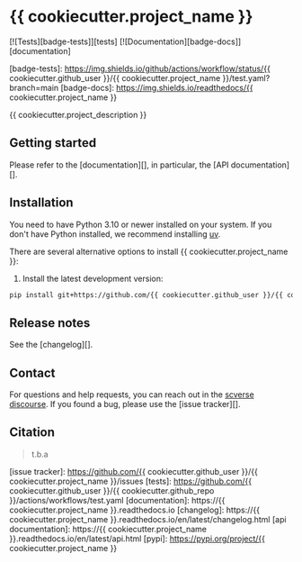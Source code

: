 # {{ cookiecutter.project_name }}

[![Tests][badge-tests]][tests]
[![Documentation][badge-docs]][documentation]

[badge-tests]: https://img.shields.io/github/actions/workflow/status/{{ cookiecutter.github_user }}/{{ cookiecutter.project_name }}/test.yaml?branch=main
[badge-docs]: https://img.shields.io/readthedocs/{{ cookiecutter.project_name }}

{{ cookiecutter.project_description }}

## Getting started

Please refer to the [documentation][],
in particular, the [API documentation][].

## Installation

You need to have Python 3.10 or newer installed on your system.
If you don't have Python installed, we recommend installing [uv][].

There are several alternative options to install {{ cookiecutter.project_name }}:

<!--
1) Install the latest release of `{{ cookiecutter.project_name }}` from [PyPI][]:

```bash
pip install {{ cookiecutter.project_name }}
```
-->

1. Install the latest development version:

```bash
pip install git+https://github.com/{{ cookiecutter.github_user }}/{{ cookiecutter.github_repo }}.git@main
```

## Release notes

See the [changelog][].

## Contact

For questions and help requests, you can reach out in the [scverse discourse][].
If you found a bug, please use the [issue tracker][].

## Citation

> t.b.a

[uv]: https://github.com/astral-sh/uv
[scverse discourse]: https://discourse.scverse.org/
[issue tracker]: https://github.com/{{ cookiecutter.github_user }}/{{ cookiecutter.project_name }}/issues
[tests]: https://github.com/{{ cookiecutter.github_user }}/{{ cookiecutter.github_repo }}/actions/workflows/test.yaml
[documentation]: https://{{ cookiecutter.project_name }}.readthedocs.io
[changelog]: https://{{ cookiecutter.project_name }}.readthedocs.io/en/latest/changelog.html
[api documentation]: https://{{ cookiecutter.project_name }}.readthedocs.io/en/latest/api.html
[pypi]: https://pypi.org/project/{{ cookiecutter.project_name }}
